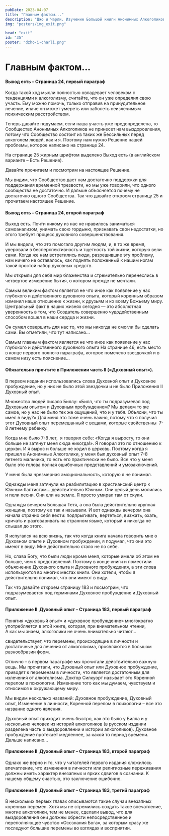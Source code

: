 ```yaml
---
pubDate: 2023-04-07
title: "Главным фактом..."
description: "Джо и Чарли. Изучение Большой книги Анонимных Алкоголиков. (034)"
img: "posters/img_exit.png"

head: "exit"
id: "35"
poster: "dzho-i-charli.png"
---
```


# Главным фактом...

#### Выход есть – Страница 24, первый параграф

Когда такой ход мысли полностью овладевает человеком с тенденциями к алкоголизму, считайте, что он уже определил свою участь. Ему можно помочь, только отправив на принудительное лечение, иначе он может умереть или заболеть неизлечимым психическим расстройством.

Теперь давайте подумаем, если наша участь уже предопределена, то Сообщество Анонимных Алкоголиков не принесет нам выздоровления, потому что Сообщество состоит из таких же Бессильных перед алкоголем людей, как и я.
Поэтому нам нужно Решение нашей проблемы, которое написано на странице 24.

На странице 25 жирным шрифтом выделено Выход есть (в английском варианте – Есть Решение).

Давайте прочитаем и посмотрим на настоящее Решение.

Мы видим, что Сообщество дает нам достаточно поддержки для поддержания временной трезвости, но мы уже говорили, что одного сообщества не достаточно. И дальше объясняется почему не достаточно одного Сообщества. Так что давайте откроем страницу 25 и прочитаем настоящее Решение.

#### Выход есть – Страница 24, второй параграф

Выход есть. Почти никому из нас не нравилось заниматься самоанализом, унимать свою гордыню, признавать свои недостатки, но этого требует процесс духовного совершенствования.

И мы видели, что это помогало другим людям, и, в то же время, уверовали в бесперспективность и тщетность той жизни, которую вели сами. Когда же нам встретились люди, разрешившие эту проблему, нам ничего не оставалось, как поднять положенный к нашим ногам такой простой набор духовных средств.

Мы открыли для себя мир блаженства и стремительно перенеслись в четвертое измерение бытия, о котором прежде не мечтали.

Самым великим фактом является не что иное как появление у нас глубокого и действенного духовного опыта, который коренным образом изменил наше отношение к жизни, к друзьям и ко всему Божьему миру. Центральный факт в наших жизнях сегодня — это абсолютная уверенность в том, что Создатель совершенно чудодейственным способом вошел в наши сердца и жизни.

Он сумел совершить для нас то, что мы никогда не смогли бы сделать сами.
Вы отметили, что тут написано…

Самым главным фактом является не что иное как появление у нас глубокого и действенного духовного опыта
На странице 46, есть место в конце первого полного параграфа, которое помечено звездочкой и в самом низу есть пояснение…

#### Обязательно прочтите в Приложении часть ΙΙ («Духовный опыт»).

В первом издании использовались слова Духовной опыт и Духовное пробуждение, но у них не было этой звездочки и не было Приложения II Духовный опыт.

Множество людей писало Биллу: «Билл, что ты подразумевал под Духовным опытом и Духовным пробуждением? Мы делаем то же самое, но у нас не было тех же ощущений, что и у тебя. Объясни, что ты имел в виду?»
Для меня это тоже очень важно, потому что я получил этот Духовный опыт перемешанный с вещами, которые свойственны  7-8 летнему ребенку.

Когда мне было 7-8 лет,  я говорил себе: «Когда я выросту, то они больше не затянут меня сюда никогда!». Я говорил это по отношению к церкви. И я вырос и больше не ходил в церковь. Поэтому когда я пришел в Анонимные Алкоголики, у меня был духовный опыт 7-8 летнего мальчика, то есть его практически не было. Все что у меня было это голова полная ошибочных представлений и умозаключений.

У меня была чрезмерная эмоциональность, которую я не понимал.

Однажды меня затянули на реабилитацию в христианский центр к Южным баптистам… действительно Южным. Они целый день молились и пели песни. Они ели на земле. Я просто умирал там от скуки.

Однажды вечером Большая Тетя, а она была действительно крупная женщина, поэтому ее так и называли. И вот однажды вечером она начала странно себя вести: подпрыгивать, вертеться, визжать, охать, кричать и разговаривать на странном языке, который я никогда не слышал до этого.

Я испугался на всю жизнь, так что когда книга начала говорить мне о Духовном опыте и Духовном пробуждении, я подумал, что они это имеют в виду. Мне действительно стало не по себе.

Но, слава Богу, что были люди кроме меня, которые имели об этом не больше, чем я представлений. Поэтому в конце книги и поместили объяснение Духовного опыта и Духовного пробуждения, а эти слова используются во многих местах книги. Они хотели, чтобы я действительно понимал, что они имеют в виду.

Так что давайте откроем страницу 183 и посмотрим, что подразумевается под терминами Духовное пробуждение и Духовный опыт.

#### Приложение II  Духовный опыт – Страница 183, первый параграф

Понятия «духовный опыт» и «духовное пробуждение» многократно употребляется в этой книге, которая, при внимательном чтении, <br>
А как мы знаем, алкоголики не очень внимательно читают…

свидетельствует, что перемены, происходящие в личности и достаточные для лечения от алкоголизма, проявляются в большом разнообразии форм.

Отлично – в первом параграфе мы прочитали действительно важную вещь. Мы прочитали, что Духовный опыт или Духовное пробуждение, приводят к переменам в личности, что является достаточным для излечения от алкоголизма. Доктор Силкуорт называет это Коренной перелом в психологии. Изменение того как мы думаем, чувствуем и относимся к окружающему миру.

Мы видим несколько названий: Духовное пробуждение, Духовный опыт, Изменение в личности, Коренной перелом в психологии – все это название одного явления.

Духовный опыт приходит очень быстро, как это было у Билла и у нескольких человек из историй алкоголиков (в русском издании разделена часть о выздоровлении и истории алкоголиков). Духовное пробуждение протекает медленнее, за какой то период времени. Дальше написано…

#### Приложение II  Духовный опыт – Страница 183, второй параграф

Однако же верно и то, что у читателей первого издания сложилось впечатление, что изменения в личности или религиозные переживания должны иметь характер внезапных и ярких сдвигов в сознании. К нашему общему счастью, это заключение ошибочно.

#### Приложение II  Духовный опыт – Страница 183, третий параграф

В нескольких первых главах описываются такие случаи внезапных коренных перемен. Хотя мы не стремились создать такое впечатление, многие алкоголики, тем не менее, сделали вывод, что для выздоровления они должны обрести непосредственное и переполняющее чувство «Осознания Бога», за которым сразу же последуют большие перемены во взглядах и восприятии.
